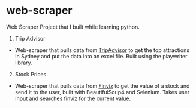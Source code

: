 # web-scraper
Web Scraper Project that I built while learning python.

1. Trip Advisor
- Web-scraper that pulls data from [TripAdvisor](https://www.tripadvisor.com.au/) to get the top attractions in Sydney and put the data into an excel file. Built using the playwriter library.

2. Stock Prices
- Web-scraper that pulls data from [Finviz](https://finviz.com/) to get the value of a stock and send it to the user, built with BeautifulSoup4 and Selenium. Takes user input and searches finviz for the current value.

